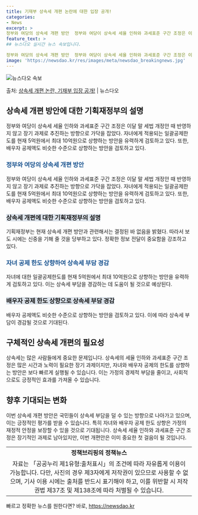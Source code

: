 ```yaml
---
title: 기재부 상속세 개편 논란에 대한 입장 공개!
categories:
- News
excerpt: >
정부와 여당의 상속세 개편 방안  정부와 여당이 상속세 세율 인하와 과세표준 구간 조정은 이달 말 세법 개정…
feature_text: >
## 뉴스다오 실시간 뉴스 속보입니다.

정부와 여당의 상속세 개편 방안  정부와 여당이 상속세 세율 인하와 과세표준 구간 조정은 이달 말 세법 개정…
image: 'https://newsdao.kr/res/images/meta/newsdao_breakingnews.jpg'
---
```


![뉴스다오 속보](https://newsdao.kr/res/images/meta/newsdao_breakingnews.jpg)

<p>출처: <a href="https://newsdao.kr/4629" rel="dofollow">상속세 개편 논란, 기재부 입장 공개!</a> | 뉴스다오</p>

<h2 data-ke-size="size26">상속세 개편 방안에 대한 기획재정부의 설명</h2>
<p data-ke-size="size16">정부와 여당이 상속세 세율 인하와 과세표준 구간 조정은 이달 말 세법 개정안 때 반영하지 않고 장기 과제로 추진하는 방향으로 가닥을 잡았다. 자녀에게 적용되는 일괄공제한도를 현재 5억원에서 최대 10억원으로 상향하는 방안을 유력하게 검토하고 있다. 또한, 배우자 공제액도 비슷한 수준으로 상향하는 방안을 검토하고 있다.</p>

<h3><b><span style="color: #1a5490;">정부와 여당의 상속세 개편 방안</span></b></h3>
<p data-ke-size="size16">정부와 여당이 상속세 세율 인하와 과세표준 구간 조정은 이달 말 세법 개정안 때 반영하지 않고 장기 과제로 추진하는 방향으로 가닥을 잡았다. 자녀에게 적용되는 일괄공제한도를 현재 5억원에서 최대 10억원으로 상향하는 방안을 유력하게 검토하고 있다. 또한, 배우자 공제액도 비슷한 수준으로 상향하는 방안을 검토하고 있다.</p>

<h3><b><span style="background-color: #21538527;">상속세 개편에 대한 기획재정부의 설명</span></b></h3>
<p data-ke-size="size16">기획재정부는 현재 상속세 개편 방안과 관련해서는 결정된 바 없음을 밝혔다. 따라서 보도 시에는 신중을 기해 줄 것을 당부하고 있다. 정확한 정보 전달이 중요함을 강조하고 있다.</p>

<h3><b><span style="color: #1a5490;">자녀 공제 한도 상향하여 상속세 부담 경감</span></b></h3>
<p data-ke-size="size16">자녀에 대한 일괄공제한도를 현재 5억원에서 최대 10억원으로 상향하는 방안을 유력하게 검토하고 있다. 이는 상속세 부담을 경감하는 데 도움이 될 것으로 예상된다.</p>

<h3><b><span style="background-color: #21538527;">배우자 공제 한도 상향으로 상속세 부담 경감</span></b></h3>
<p data-ke-size="size16">배우자 공제액도 비슷한 수준으로 상향하는 방안을 검토하고 있다. 이에 따라 상속세 부담이 경감될 것으로 기대된다.</p>

<h2 data-ke-size="size26">구체적인 상속세 개편의 필요성</h2>
<p data-ke-size="size16">상속세는 많은 사람들에게 중요한 문제입니다. 상속세의 세율 인하와 과세표준 구간 조정은 많은 시간과 노력이 필요한 장기 과제이지만, 자녀와 배우자 공제의 한도를 상향하는 방안은 보다 빠르게 실행될 수 있습니다. 이는 가정의 경제적 부담을 줄이고, 사회적으로도 긍정적인 효과를 가져올 수 있습니다.</p>

<h2 data-ke-size="size26">향후 기대되는 변화</h2>
<p data-ke-size="size16">이번 상속세 개편 방안은 국민들이 상속세 부담을 덜 수 있는 방향으로 나아가고 있으며, 이는 긍정적인 평가를 받을 수 있습니다. 특히 자녀와 배우자 공제 한도 상향은 가정의 재정적 안정을 보장할 수 있을 것으로 기대됩니다. 상속세 세율 인하와 과세표준 구간 조정은 장기적인 과제로 남아있지만, 이번 개편안은 이미 중요한 첫 걸음이 될 것입니다.</p>

<table>
  <tr>
    <td style="text-align: center; height: 17px;"><b>정책브리핑의 정책뉴스</b></td>
  </tr>
  <tr>
    <td style="text-align: center; height: 17px;">자료는 「공공누리 제1유형:출처표시」의 조건에 따라 자유롭게 이용이 가능합니다. 다만, 사진의 경우 제3자에게 저작권이 있으므로 사용할 수 없으며, 기사 이용 시에는 출처를 반드시 표기해야 하고, 이를 위반할 시 저작권법 제37조 및 제138조에 따라 처벌될 수 있습니다.</td>
  </tr>
</table> 

빠르고 정확한 뉴스를 원한다면? 바로, <a href="https://newsdao.kr" rel="dofollow">https://newsdao.kr</a>


    
